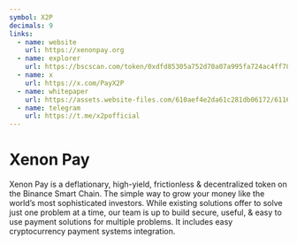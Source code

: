 ```yaml
---
symbol: X2P
decimals: 9
links:
  - name: website
    url: https://xenonpay.org
  - name: explorer
    url: https://bscscan.com/token/0xdfd85305a752d70a07a995fa724ac4ff787ebef2
  - name: x
    url: https://x.com/PayX2P
  - name: whitepaper
    url: https://assets.website-files.com/610aef4e2da61c281db06172/6116c6bdb929435fbc897923_Whitepaper_X2P_Official.pdf
  - name: telegram
    url: https://t.me/x2pofficial
---
```


# Xenon Pay

Xenon Pay is a deflationary, high-yield, frictionless & decentralized token on the Binance Smart Chain. The simple way to grow your money like the world’s most sophisticated investors. While existing solutions offer to solve just one problem at a time, our team is up to build secure, useful, & easy to use payment solutions for multiple problems. It includes easy cryptocurrency payment systems integration.
